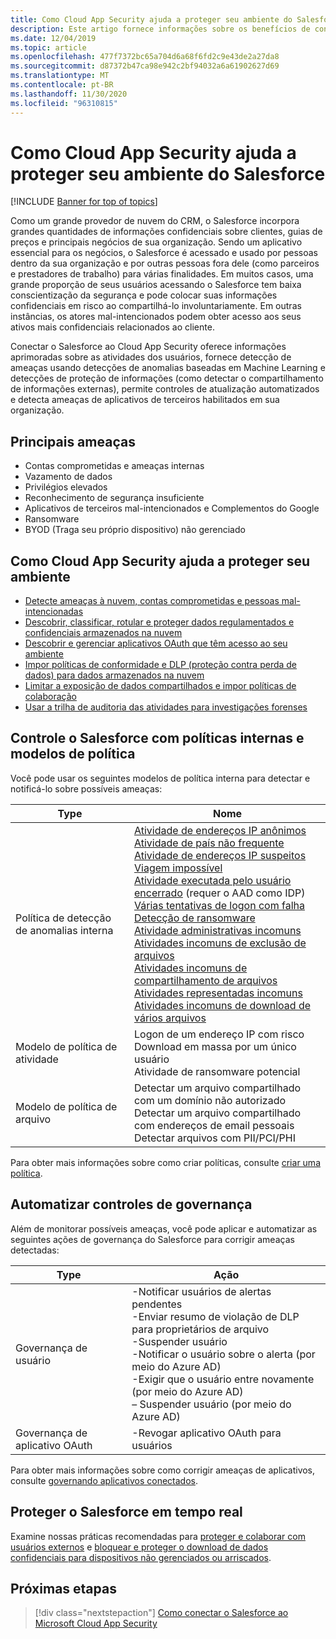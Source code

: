 ```yaml
---
title: Como Cloud App Security ajuda a proteger seu ambiente do Salesforce
description: Este artigo fornece informações sobre os benefícios de conectar seu aplicativo Salesforce para Cloud App Security usando o conector de API para visibilidade e controle sobre o uso.
ms.date: 12/04/2019
ms.topic: article
ms.openlocfilehash: 477f7372bc65a704d6a68f6fd2c9e43de2a27da8
ms.sourcegitcommit: d87372b47ca98e942c2bf94032a6a61902627d69
ms.translationtype: MT
ms.contentlocale: pt-BR
ms.lasthandoff: 11/30/2020
ms.locfileid: "96310815"
---
```

# <a name="how-cloud-app-security-helps-protect-your-salesforce-environment"></a>Como Cloud App Security ajuda a proteger seu ambiente do Salesforce

[!INCLUDE [Banner for top of topics](includes/banner.md)]

Como um grande provedor de nuvem do CRM, o Salesforce incorpora grandes quantidades de informações confidenciais sobre clientes, guias de preços e principais negócios de sua organização. Sendo um aplicativo essencial para os negócios, o Salesforce é acessado e usado por pessoas dentro da sua organização e por outras pessoas fora dele (como parceiros e prestadores de trabalho) para várias finalidades. Em muitos casos, uma grande proporção de seus usuários acessando o Salesforce tem baixa conscientização da segurança e pode colocar suas informações confidenciais em risco ao compartilhá-lo involuntariamente. Em outras instâncias, os atores mal-intencionados podem obter acesso aos seus ativos mais confidenciais relacionados ao cliente.

Conectar o Salesforce ao Cloud App Security oferece informações aprimoradas sobre as atividades dos usuários, fornece detecção de ameaças usando detecções de anomalias baseadas em Machine Learning e detecções de proteção de informações (como detectar o compartilhamento de informações externas), permite controles de atualização automatizados e detecta ameaças de aplicativos de terceiros habilitados em sua organização.

## <a name="main-threats"></a>Principais ameaças

- Contas comprometidas e ameaças internas
- Vazamento de dados
- Privilégios elevados
- Reconhecimento de segurança insuficiente
- Aplicativos de terceiros mal-intencionados e Complementos do Google
- Ransomware
- BYOD (Traga seu próprio dispositivo) não gerenciado

## <a name="how-cloud-app-security-helps-to-protect-your-environment"></a>Como Cloud App Security ajuda a proteger seu ambiente

- [Detecte ameaças à nuvem, contas comprometidas e pessoas mal-intencionadas](best-practices.md#detect-cloud-threats-compromised-accounts-malicious-insiders-and-ransomware)
- [Descobrir, classificar, rotular e proteger dados regulamentados e confidenciais armazenados na nuvem](best-practices.md#discover-classify-label-and-protect-regulated-and-sensitive-data-stored-in-the-cloud)
- [Descobrir e gerenciar aplicativos OAuth que têm acesso ao seu ambiente](manage-app-permissions.md)
- [Impor políticas de conformidade e DLP (proteção contra perda de dados) para dados armazenados na nuvem](best-practices.md#enforce-dlp-and-compliance-policies-for-data-stored-in-the-cloud)
- [Limitar a exposição de dados compartilhados e impor políticas de colaboração](best-practices.md#limit-exposure-of-shared-data-and-enforce-collaboration-policies)
- [Usar a trilha de auditoria das atividades para investigações forenses](best-practices.md#use-the-audit-trail-of-activities-for-forensic-investigations)

## <a name="control-salesforce-with-built-in-policies-and-policy-templates"></a>Controle o Salesforce com políticas internas e modelos de política

Você pode usar os seguintes modelos de política interna para detectar e notificá-lo sobre possíveis ameaças:

| Type | Nome |
| ---- | ---- |
| Política de detecção de anomalias interna | [Atividade de endereços IP anônimos](anomaly-detection-policy.md#activity-from-anonymous-ip-addresses)<br />[Atividade de país não frequente](anomaly-detection-policy.md#activity-from-infrequent-country)<br />[Atividade de endereços IP suspeitos](anomaly-detection-policy.md#activity-from-suspicious-ip-addresses)<br />[Viagem impossível](anomaly-detection-policy.md#impossible-travel)<br />[Atividade executada pelo usuário encerrado](anomaly-detection-policy.md#activity-performed-by-terminated-user) (requer o AAD como IDP)<br />[Várias tentativas de logon com falha](anomaly-detection-policy.md#multiple-failed-login-attempts)<br />[Detecção de ransomware](anomaly-detection-policy.md#ransomware-activity)<br />[Atividade administrativas incomuns](anomaly-detection-policy.md#unusual-activities-by-user)<br />[Atividades incomuns de exclusão de arquivos](anomaly-detection-policy.md#unusual-activities-by-user)<br />[Atividades incomuns de compartilhamento de arquivos](anomaly-detection-policy.md#unusual-activities-by-user)<br />[Atividades representadas incomuns](anomaly-detection-policy.md#unusual-activities-by-user)<br />[Atividades incomuns de download de vários arquivos](anomaly-detection-policy.md#unusual-activities-by-user) |
| Modelo de política de atividade | Logon de um endereço IP com risco<br />Download em massa por um único usuário<br />Atividade de ransomware potencial |
| Modelo de política de arquivo | Detectar um arquivo compartilhado com um domínio não autorizado<br />Detectar um arquivo compartilhado com endereços de email pessoais<br />Detectar arquivos com PII/PCI/PHI |

Para obter mais informações sobre como criar políticas, consulte [criar uma política](control-cloud-apps-with-policies.md#create-a-policy).

## <a name="automate-governance-controls"></a>Automatizar controles de governança

Além de monitorar possíveis ameaças, você pode aplicar e automatizar as seguintes ações de governança do Salesforce para corrigir ameaças detectadas:

| Type | Ação |
| ---- | ---- |
| Governança de usuário | -Notificar usuários de alertas pendentes<br />-Enviar resumo de violação de DLP para proprietários de arquivo<br />-Suspender usuário<br />-Notificar o usuário sobre o alerta (por meio do Azure AD)<br />-Exigir que o usuário entre novamente (por meio do Azure AD)<br />– Suspender usuário (por meio do Azure AD) |
| Governança de aplicativo OAuth | -Revogar aplicativo OAuth para usuários |

Para obter mais informações sobre como corrigir ameaças de aplicativos, consulte [governando aplicativos conectados](governance-actions.md).

## <a name="protect-salesforce-in-real-time"></a>Proteger o Salesforce em tempo real

Examine nossas práticas recomendadas para [proteger e colaborar com usuários externos](best-practices.md#secure-collaboration-with-external-users-by-enforcing-real-time-session-controls) e [bloquear e proteger o download de dados confidenciais para dispositivos não gerenciados ou arriscados](best-practices.md#block-and-protect-download-of-sensitive-data-to-unmanaged-or-risky-devices).

## <a name="next-steps"></a>Próximas etapas

> [!div class="nextstepaction"]
> [Como conectar o Salesforce ao Microsoft Cloud App Security](connect-salesforce-to-microsoft-cloud-app-security.md)
